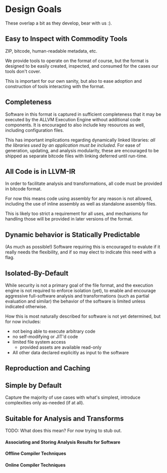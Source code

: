 # Design Goals

These overlap a bit as they develop, bear with us :).

## Easy to Inspect with Commodity Tools

ZIP, bitcode, human-readable metadata, etc.

We provide tools to operate on the format of course,
but the format is designed to be easily created, inspected,
and consumed for the cases our tools don't cover.

This is important for our own sanity, but also to ease
adoption and construction of tools interacting with the
format.

## Completeness

Software in this format is captured in sufficient
completeness that it may be executed by the ALLVM Execution
Engine without additional code components.
It is encouraged to also include key resources as well,
including configuration files.

This has important implications regarding dynamically
linked libraries:
*all the libraries used by an application must be included*.
For ease of generation, updating, and analysis modularity,
these are encouraged to be shipped as separate bitcode files
with linking deferred until run-time.

## All Code is in LLVM-IR

In order to facilitate analysis and transformations,
all code must be provided in bitcode format.

For now this means code using assembly for any reason
is not allowed, including the use of inline assembly
as well as standalone assembly files.

This is likely too strict a requirement for all uses,
and mechanisms for handling those will be provided
in later versions of the format.

## Dynamic behavior is Statically Predictable

(As much as possible!)
Software requiring this is encouraged to evalute if it
really needs the flexibility, and if so may elect to
indicate this need with a flag.

## Isolated-By-Default

While security is not a primary goal of the file format,
and the execution engine is not required to enforce
isolation (yet), to enable and encourage aggressive
full-software analysis and transformations (such
as partial evaluation and similar) the behavior
of the software is limited unless indicated otherwise.

How this is most naturally described for software
is not yet determined, but for now includes:

* not being able to execute arbitrary code
* no self-modifying or JIT'd code
* limited file system access
  * provided assets are available read-only
* All other data declared explicitly as input to the software

## Reproduction and Caching

## Simple by Default

Capture the majority of use cases with what's simplest,
introduce complexities only as-needed (if at all).

## Suitable for Analysis and Transforms

TODO: What does this mean? For now trying to stub out.

#### Associating and Storing Analysis Results for Software

#### Offline Compiler Techniques

#### Online Compiler Techniques
